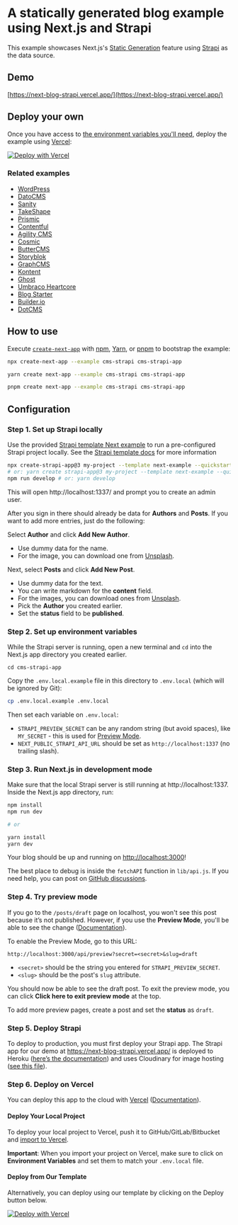 # A statically generated blog example using Next.js and Strapi

This example showcases Next.js's [Static Generation](https://nextjs.org/docs/basic-features/pages) feature using [Strapi](https://strapi.io/) as the data source.

## Demo

[https://next-blog-strapi.vercel.app/](https://next-blog-strapi.vercel.app/)

## Deploy your own

Once you have access to [the environment variables you'll need](#step-7-set-up-environment-variables), deploy the example using [Vercel](https://vercel.com?utm_source=github&utm_medium=readme&utm_campaign=next-example):

[![Deploy with Vercel](https://vercel.com/button)](https://vercel.com/new/git/external?repository-url=https://github.com/vercel/next.js/tree/canary/examples/cms-strapi&project-name=cms-strapi&repository-name=cms-strapi&env=STRAPI_PREVIEW_SECRET,NEXT_PUBLIC_STRAPI_API_URL&envDescription=Required%20to%20connect%20the%20app%20with%20Strapi&envLink=https://vercel.link/cms-strapi-env)

### Related examples

- [WordPress](/examples/cms-wordpress)
- [DatoCMS](/examples/cms-datocms)
- [Sanity](/examples/cms-sanity)
- [TakeShape](/examples/cms-takeshape)
- [Prismic](/examples/cms-prismic)
- [Contentful](/examples/cms-contentful)
- [Agility CMS](/examples/cms-agilitycms)
- [Cosmic](/examples/cms-cosmic)
- [ButterCMS](/examples/cms-buttercms)
- [Storyblok](/examples/cms-storyblok)
- [GraphCMS](/examples/cms-graphcms)
- [Kontent](/examples/cms-kontent)
- [Ghost](/examples/cms-ghost)
- [Umbraco Heartcore](/examples/cms-umbraco-heartcore)
- [Blog Starter](/examples/blog-starter)
- [Builder.io](/examples/cms-builder-io)
- [DotCMS](/examples/cms-dotcms)

## How to use

Execute [`create-next-app`](https://github.com/vercel/next.js/tree/canary/packages/create-next-app) with [npm](https://docs.npmjs.com/cli/init), [Yarn](https://yarnpkg.com/lang/en/docs/cli/create/), or [pnpm](https://pnpm.io) to bootstrap the example:

```bash
npx create-next-app --example cms-strapi cms-strapi-app
```

```bash
yarn create next-app --example cms-strapi cms-strapi-app
```

```bash
pnpm create next-app --example cms-strapi cms-strapi-app
```

## Configuration

### Step 1. Set up Strapi locally

Use the provided [Strapi template Next example](https://github.com/strapi/strapi-template-next-example) to run a pre-configured Strapi project locally. See the [Strapi template docs](https://strapi.io/documentation/developer-docs/latest/setup-deployment-guides/installation/templates.html#templates) for more information

```bash
npx create-strapi-app@3 my-project --template next-example --quickstart
# or: yarn create strapi-app@3 my-project --template next-example --quickstart
npm run develop # or: yarn develop
```

This will open http://localhost:1337/ and prompt you to create an admin user.

After you sign in there should already be data for **Authors** and **Posts**. If you want to add more entries, just do the following:

Select **Author** and click **Add New Author**.

- Use dummy data for the name.
- For the image, you can download one from [Unsplash](https://unsplash.com/).

Next, select **Posts** and click **Add New Post**.

- Use dummy data for the text.
- You can write markdown for the **content** field.
- For the images, you can download ones from [Unsplash](https://unsplash.com/).
- Pick the **Author** you created earlier.
- Set the **status** field to be **published**.

### Step 2. Set up environment variables

While the Strapi server is running, open a new terminal and `cd` into the Next.js app directory you created earlier.

```
cd cms-strapi-app
```

Copy the `.env.local.example` file in this directory to `.env.local` (which will be ignored by Git):

```bash
cp .env.local.example .env.local
```

Then set each variable on `.env.local`:

- `STRAPI_PREVIEW_SECRET` can be any random string (but avoid spaces), like `MY_SECRET` - this is used for [Preview Mode](https://nextjs.org/docs/advanced-features/preview-mode).
- `NEXT_PUBLIC_STRAPI_API_URL` should be set as `http://localhost:1337` (no trailing slash).

### Step 3. Run Next.js in development mode

Make sure that the local Strapi server is still running at http://localhost:1337. Inside the Next.js app directory, run:

```bash
npm install
npm run dev

# or

yarn install
yarn dev
```

Your blog should be up and running on [http://localhost:3000](http://localhost:3000)!

The best place to debug is inside the `fetchAPI` function in `lib/api.js`. If you need help, you can post on [GitHub discussions](https://github.com/vercel/next.js/discussions).

### Step 4. Try preview mode

If you go to the `/posts/draft` page on localhost, you won't see this post because it’s not published. However, if you use the **Preview Mode**, you'll be able to see the change ([Documentation](https://nextjs.org/docs/advanced-features/preview-mode)).

To enable the Preview Mode, go to this URL:

```
http://localhost:3000/api/preview?secret=<secret>&slug=draft
```

- `<secret>` should be the string you entered for `STRAPI_PREVIEW_SECRET`.
- `<slug>` should be the post's `slug` attribute.

You should now be able to see the draft post. To exit the preview mode, you can click **Click here to exit preview mode** at the top.

To add more preview pages, create a post and set the **status** as `draft`.

### Step 5. Deploy Strapi

To deploy to production, you must first deploy your Strapi app. The Strapi app for our demo at https://next-blog-strapi.vercel.app/ is deployed to Heroku ([here’s the documentation](https://strapi.io/documentation/developer-docs/latest/setup-deployment-guides/deployment/hosting-guides/heroku.html)) and uses Cloudinary for image hosting ([see this file](https://github.com/strapi/strapi-starter-next-blog/blob/23b184781a3f219ad472f6a2c3a3d239a3d16513/backend/extensions/upload/config/settings.js)).

### Step 6. Deploy on Vercel

You can deploy this app to the cloud with [Vercel](https://vercel.com?utm_source=github&utm_medium=readme&utm_campaign=next-example) ([Documentation](https://nextjs.org/docs/deployment)).

#### Deploy Your Local Project

To deploy your local project to Vercel, push it to GitHub/GitLab/Bitbucket and [import to Vercel](https://vercel.com/new?utm_source=github&utm_medium=readme&utm_campaign=next-example).

**Important**: When you import your project on Vercel, make sure to click on **Environment Variables** and set them to match your `.env.local` file.

#### Deploy from Our Template

Alternatively, you can deploy using our template by clicking on the Deploy button below.

[![Deploy with Vercel](https://vercel.com/button)](https://vercel.com/new/git/external?repository-url=https://github.com/vercel/next.js/tree/canary/examples/cms-strapi&project-name=cms-strapi&repository-name=cms-strapi&env=STRAPI_PREVIEW_SECRET,NEXT_PUBLIC_STRAPI_API_URL&envDescription=Required%20to%20connect%20the%20app%20with%20Strapi&envLink=https://vercel.link/cms-strapi-env)

